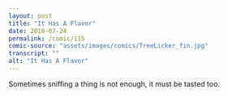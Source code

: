 ```yaml
---
layout: post
title: "It Has A Flavor"
date: 2018-07-24
permalink: /comic/115
comic-source: "assets/images/comics/TreeLicker_fin.jpg"
transcript: ""
alt: "It Has A Flavor"
---
```


Sometimes sniffing a thing is not enough, it must be tasted too.
